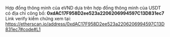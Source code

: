 Hợp đồng thông minh của eVND dựa trên hợp đồng thông minh của USDT có địa chỉ công bố: **0xdAC17F958D2ee523a2206206994597C13D831ec7**
Link verify kiểm chứng xem tại: https://etherscan.io/address/0xdAC17F958D2ee523a2206206994597C13D831ec7#code#L1
